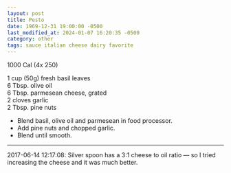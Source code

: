 ```yaml
---
layout: post
title: Pesto
date: 1969-12-31 19:00:00 -0500
last_modified_at: 2024-01-07 16:20:35 -0500
category: other
tags: sauce italian cheese dairy favorite
---
```

1000 Cal (4x 250)

1 cup (50g) fresh basil leaves  
6 Tbsp. olive oil  
6 Tbsp. parmesean cheese, grated  
2 cloves garlic  
2 Tbsp. pine nuts  

* Blend basil, olive oil and parmesean in food processor.
* Add pine nuts and chopped garlic.
* Blend until smooth.

---

2017-06-14 12:17:08: Silver spoon has a 3:1 cheese to oil ratio — so I tried increasing the cheese and it was much better.

